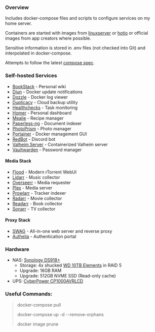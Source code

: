 ### Overview

Includes docker-compose files and scripts to configure services on my home server. 

Containers are started with images from [linuxserver](https://www.linuxserver.io/) or [hotio](https://hotio.dev/) or official images from app creators where possible.

Sensitive information is stored in .env files (not checked into Git) and interpolated in docker-compose.

Attempts to follow the latest [compose spec](https://github.com/compose-spec/compose-spec).

### Self-hosted Services

- [BookStack](https://github.com/BookStackApp/BookStack) - Personal wiki
- [Diun](https://github.com/crazy-max/diun) - Docker update notifications
- [Dozzle](https://github.com/amir20/dozzle) - Docker log viewer
- [Duplicacy](https://github.com/gilbertchen/duplicacy) - Cloud backup utility
- [Healthchecks](https://github.com/healthchecks/healthchecks) - Task monitoring
- [Homer](https://github.com/bastienwirtz/homer) - Personal dashboard
- [Mealie](https://github.com/hay-kot/mealie) - Recipe manager
- [Paperless-ng](https://github.com/jonaswinkler/paperless-ng) - Document indexer
- [PhotoPrism](https://github.com/photoprism/photoprism) - Photo manager
- [Portainer](https://github.com/portainer/portainer) - Docker management GUI
- [RedBot](https://github.com/Cog-Creators/Red-DiscordBot) - Discord bot
- [Valheim Server](https://github.com/lloesche/valheim-server-docker) - Containerized Valheim server
- [Vaultwarden](https://github.com/dani-garcia/vaultwarden) - Password manager

#### Media Stack

- [Flood](https://github.com/jesec/flood) - Modern rTorrent WebUI
- [Lidarr](https://github.com/Lidarr/Lidarr) - Music collector
- [Overseerr](https://github.com/sct/overseerr) - Media requester
- [Plex](https://github.com/linuxserver/docker-plex) - Media server
- [Prowlarr](https://github.com/Prowlarr/Prowlarr) - Tracker indexer
- [Radarr](https://github.com/Radarr/Radarr) - Movie collector
- [Readarr](https://github.com/Readarr/Readarr) - Book collector
- [Sonarr](https://github.com/Sonarr/Sonarr) - TV collector

#### Proxy Stack

- [SWAG](https://github.com/linuxserver/docker-swag) - All-in-one web server and reverse proxy
- [Authelia](https://github.com/authelia/authelia) - Authentication portal


### Hardware

- NAS: [Synology DS918+](https://www.synology.com/en-global/support/download/DS918+)
  - Storage: 4x shucked [WD 10TB Elements](https://shop.westerndigital.com/products/external-drives/wd-elements-desktop-usb-3-0-hdd#WDBWLG0100HBK-NESN) in RAID 5
  - Upgrade: 16GB RAM
  - Upgrade: 512GB NVME SSD (Read-only cache)
- UPS: [CyberPower CP1000AVRLCD](https://www.cyberpowersystems.com/product/ups/intelligent-lcd/cp1000avrlcd/)

### Useful Commands:

> docker-compose pull
> 
> docker-compose up -d --remove-orphans
> 
> docker image prune

